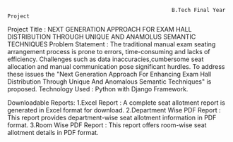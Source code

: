                                                         B.Tech Final Year Project
Project Title : NEXT GENERATION APPROACH FOR EXAM HALL DISTRIBUTION THROUGH UNIQUE AND ANAMOLUS SEMANTIC TECHNIQUES
Problem Statement : The traditional manual exam seating arrangement process is prone to errors, time-consuming and lacks of efficiency. Challenges such as data inaccuracies,cumbersome seat allocation and manual communication pose significant hurdles.
To address these issues the "Next Generation Approach For Enhancing Exam Hall Distribution Through Unique And Anomalous Semantic Techniques" is proposed.
Technology Used : Python with Django Framework.

Downloadable Reports:
1.Excel Report : A complete seat allotment report is generated in Excel format for download.
2.Department Wise PDF Report : This report provides department-wise seat allotment information in PDF format.
3.Room Wise PDF Report : This report offers room-wise seat allotment details in PDF format.




